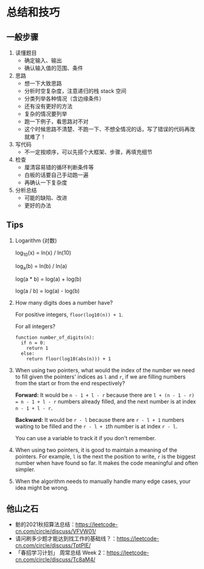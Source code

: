 # 总结和技巧

## 一般步骤

1. 读懂题目
   - 确定输入、输出
   - 确认输入值的范围、条件
1. 思路
   - 想一下大致思路
   - 分析时空复杂度，注意递归的栈 stack 空间
   - 分类列举各种情况（含边缘条件） 
   - 还有没有更好的方法
   - 复杂的情况要列举
   - 跑一下例子，看思路对不对
   - 这个时候思路不清楚、不跑一下、不想全情况的话，写了错误的代码再改就难了！
1. 写代码
   - 不一定按顺序，可以先搭个大框架、步骤，再填充细节
1. 检查
   - 厘清容易错的循环判断条件等
   - 白板的话要自己手动跑一遍
   - 再确认一下复杂度
1. 分析总结
   - 可能的缺陷、改进
   - 更好的办法

## Tips

1. Logarithm (对数)

   log<sub>10</sub>(x) = ln(x) / ln(10)

   log<sub>a</sub>(b) = ln(b) / ln(a)

   log(a * b) = log(a) + log(b)

   log(a / b) = log(a) - log(b)

1. How many digits does a number have?

   For positive integers, `floor(log10(n)) + 1`.

   For all integers?

   ```
   function number_of_digits(n):
     if n = 0:
       return 1
     else:
       return floor(log10(abs(n))) + 1
   ```

1. When using two pointers, what would the index of the number we need to fill given the pointers' indices as `l` and `r`, if we are filling numbers from the start or from the end respectively?

   **Forward:** It would be `n - 1 + l - r` because there are `l + (n - 1 - r) = n - 1 + l - r` numbers already filled, and the next number is at index `n - 1 + l - r`.

   **Backward:** It would be `r - l` because there are `r - l + 1` numbers waiting to be filled and the `r - l + 1`th number is at index `r - l`.

   You can use a variable to track it if you don't remember.

1. When using two pointers, it is good to maintain a meaning of the pointers. For example, `l` is the next the position to write, `r` is the biggest number when have found so far. It makes the code meaningful and often simpler.

1. When the algorithm needs to manually handle many edge cases, your idea might be wrong.

## 他山之石

- 鲂的2021秋招算法总结：<https://leetcode-cn.com/circle/discuss/VFVW01/>
- 请问刷多少题才能达到找工作的基础线？：<https://leetcode-cn.com/circle/discuss/TptPlE/>
- 「春招学习计划」 周常总结 Week 2：<https://leetcode-cn.com/circle/discuss/Tc8aM4/>
